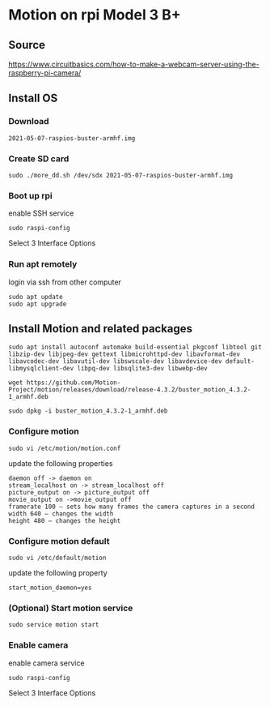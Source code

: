 # Motion on rpi Model 3 B+

## Source

https://www.circuitbasics.com/how-to-make-a-webcam-server-using-the-raspberry-pi-camera/

## Install OS

### Download

    2021-05-07-raspios-buster-armhf.img

### Create SD card

    sudo ./more_dd.sh /dev/sdx 2021-05-07-raspios-buster-armhf.img

### Boot up rpi

enable SSH service

    sudo raspi-config

Select 3 Interface Options

### Run apt remotely

login via ssh from other computer

    sudo apt update
    sudo apt upgrade

## Install Motion and related packages

    sudo apt install autoconf automake build-essential pkgconf libtool git libzip-dev libjpeg-dev gettext libmicrohttpd-dev libavformat-dev libavcodec-dev libavutil-dev libswscale-dev libavdevice-dev default-libmysqlclient-dev libpq-dev libsqlite3-dev libwebp-dev

    wget https://github.com/Motion-Project/motion/releases/download/release-4.3.2/buster_motion_4.3.2-1_armhf.deb

    sudo dpkg -i buster_motion_4.3.2-1_armhf.deb

### Configure motion

    sudo vi /etc/motion/motion.conf

update the following properties

    daemon off -> daemon on
    stream_localhost on -> stream_localhost off
    picture_output on -> picture_output off
    movie_output on ->movie_output off
    framerate 100 – sets how many frames the camera captures in a second
    width 640 – changes the width
    height 480 – changes the height

### Configure motion default

    sudo vi /etc/default/motion

update the following property

    start_motion_daemon=yes


### (Optional) Start motion service

    sudo service motion start

### Enable camera

enable camera service

    sudo raspi-config

Select 3 Interface Options

